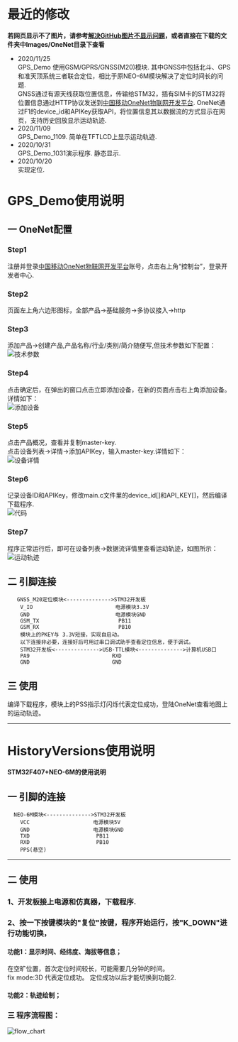 # 最近的修改
**若网页显示不了图片，请参考[解决GitHub图片不显示问题](https://www.jianshu.com/p/1db303f6ee18)，或者直接在下载的文件夹中Images/OneNet目录下查看**
* 2020/11/25 </br>
GPS_Demo
使用GSM/GPRS/GNSS(M20)模块.
其中GNSS中包括北斗、GPS和准天顶系统三者联合定位，相比于原NEO-6M模块解决了定位时间长的问题.</br>
GNSS通过有源天线获取位置信息，传输给STM32，插有SIM卡的STM32将位置信息通过HTTP协议发送到[中国移动OneNet物联网开发平台](https://open.iot.10086.cn/).
OneNet通过F1的device_id和APIKey获取API，将位置信息其以数据流的方式显示在网页，支持历史回放显示运动轨迹.
* 2020/11/09 </br>
GPS_Demo_1109.
简单在TFTLCD上显示运动轨迹.
* 2020/10/31 </br>
GPS_Demo_1031演示程序.
静态显示.
* 2020/10/20 </br>
实现定位.
# GPS_Demo使用说明
## 一 OneNet配置
###  Step1
注册并登录[中国移动OneNet物联网开发平台](https://open.iot.10086.cn/)账号，点击右上角“控制台”，登录开发者中心.
###  Step2
页面左上角六边形图标，全部产品->基础服务->多协议接入->http
### Step3
添加产品->创建产品,产品名称/行业/类别/简介随便写,但技术参数如下配置：</br>
 ![技术参数](https://github.com/freepoet/GPS_demo/blob/main/Images/OneNet/%E6%8A%80%E6%9C%AF%E5%8F%82%E6%95%B0.png#pic_center)</br>
### Step4
点击确定后，在弹出的窗口点击立即添加设备，在新的页面点击右上角添加设备。详情如下：</br>
 ![添加设备](https://github.com/freepoet/GPS_demo/blob/main/Images/OneNet/%E6%B7%BB%E5%8A%A0%E8%AE%BE%E5%A4%87.png#pic_center)</br>
### Step5
点击产品概况，查看并复制master-key.</br>
点击设备列表->详情->添加APIKey，输入master-key.详情如下：</br>
 ![设备详情](https://github.com/freepoet/GPS_demo/blob/main/Images/OneNet/%E8%AE%BE%E5%A4%87%E8%AF%A6%E6%83%85.png#pic_center)</br>
### Step6
记录设备ID和APIKey，修改main.c文件里的device_id[]和API_KEY[]，然后编译下载程序.</br>
 ![代码](https://github.com/freepoet/GPS_demo/blob/main/Images/OneNet/%E4%BB%A3%E7%A0%81.png#pic_center)
### Step7
程序正常运行后，即可在设备列表->数据流详情里查看运动轨迹，如图所示：</br>
 ![运动轨迹](https://github.com/freepoet/GPS_demo/blob/main/Images/OneNet/%E8%BF%90%E5%8A%A8%E8%BD%A8%E8%BF%B9.png#pic_center)</br>

## 二 引脚连接
       GNSS_M20定位模块<-------------->STM32开发板
        V_IO                          电源模块3.3V
        GND                           电源模块GND
        GSM_TX                         PB11
        GSM_RX                         PB10
        模块上的PKEY与 3.3V短接，实现自启动。
        以下连接非必要，连接好后可用过串口调试助手查看定位信息，便于调试。
        STM32开发板<-------------->USB-TTL模块<-------------->计算机USB口
        PA9                          RXD
        GND                          GND
## 三 使用
编译下载程序，模块上的PSS指示灯闪烁代表定位成功，登陆OneNet查看地图上的运动轨迹。
 
--------------------
# HistoryVersions使用说明
**STM32F407+NEO-6M的使用说明**
## 一 引脚的连接
      NEO-6M模块<-------------->STM32开发板
        VCC                    电源模块5V
        GND                    电源模块GND
        TXD                     PB11
        RXD                     PB10
        PPS(悬空)
--------------------
## 二 使用
### 1、开发板接上电源和仿真器，下载程序.
### 2、按一下按键模块的"复位"按键，程序开始运行，按"K_DOWN"进行功能切换，
#### 功能1：显示时间、经纬度、海拔等信息；
在空旷位置，首次定位时间较长，可能需要几分钟的时间。<br>
fix mode:3D 代表定位成功。 定位成功以后才能切换到功能2.
#### 功能2：轨迹绘制；
### 三 程序流程图：
 ![flow_chart](https://github.com/freepoet/GPS_demo/blob/main/Images/Misc/flow_chart.png#pic_center)</br>




  
